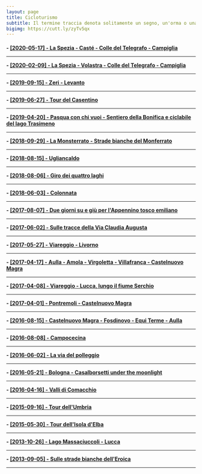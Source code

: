 ```yaml
---
layout: page
title: Cicloturismo
subtitle: Il termine traccia denota solitamente un segno, un'orma o una scia, ma possiede diversi altri significati.
bigimg: https://cutt.ly/zyTv5qx 
---
```

<h4>
- <a href="./tracks.html?map_index=23">[2020-05-17] - La Spezia - Casté - Colle del Telegrafo - Campiglia</a><hr>
- <a href="./tracks.html?map_index=22">[2020-02-09] - La Spezia - Volastra - Colle del Telegrafo - Campiglia</a><hr>
- <a href="./tracks.html?map_index=21">[2019-09-15] - Zeri - Levanto</a><hr>
- <a href="./tracks.html?map_index=20">[2019-06-27] - Tour del Casentino</a><hr>
- <a href="./tracks.html?map_index=19">[2019-04-20] - Pasqua con chi vuoi - Sentiero della Bonifica e ciclabile del lago Trasimeno </a><hr>
- <a href="./tracks.html?map_index=18">[2018-09-29] - La Monsterrato - Strade bianche del Monferrato</a><hr>
- <a href="./tracks.html?map_index=17">[2018-08-15] - Ugliancaldo</a><hr>
- <a href="./tracks.html?map_index=16">[2018-08-06] - Giro dei quattro laghi</a><hr>
- <a href="./tracks.html?map_index=15">[2018-06-03] - Colonnata</a><hr>
- <a href="./tracks.html?map_index=14">[2017-08-07] - Due giorni su e giù per l'Appennino tosco emiliano</a><hr>
- <a href="./tracks.html?map_index=13">[2017-06-02] - Sulle tracce della Via Claudia Augusta</a><hr>
- <a href="./tracks.html?map_index=12">[2017-05-27] - Viareggio - Livorno</a><hr>
- <a href="./tracks.html?map_index=11">[2017-04-17] - Aulla - Amola - Virgoletta - Villafranca - Castelnuovo Magra</a><hr>
- <a href="./tracks.html?map_index=10">[2017-04-08] - Viareggio - Lucca, lungo il fiume Serchio</a><hr>
- <a href="./tracks.html?map_index=9">[2017-04-01] - Pontremoli - Castelnuovo Magra</a><hr>
- <a href="./tracks.html?map_index=8">[2016-08-15] - Castelnuovo Magra - Fosdinovo - Equi Terme - Aulla</a><hr>
- <a href="./tracks.html?map_index=7">[2016-08-08] - Campocecina</a><hr>
- <a href="./tracks.html?map_index=6">[2016-06-02] - La via del polleggio</a><hr>
- <a href="./tracks.html?map_index=5">[2016-05-21] - Bologna - Casalborsetti under the moonlight</a><hr>
- <a href="./tracks.html?map_index=4">[2016-04-16] - Valli di Comacchio</a><hr>
- <a href="./tracks.html?map_index=3">[2015-09-16] - Tour dell'Umbria</a><hr>
- <a href="./tracks.html?map_index=2">[2015-05-30] - Tour dell'Isola d'Elba</a><hr>
- <a href="./tracks.html?map_index=1">[2013-10-26] - Lago Massaciuccoli - Lucca</a><hr>
- <a href="./tracks.html?map_index=0">[2013-09-05] - Sulle strade bianche dell'Eroica</a><hr>

</h4>

